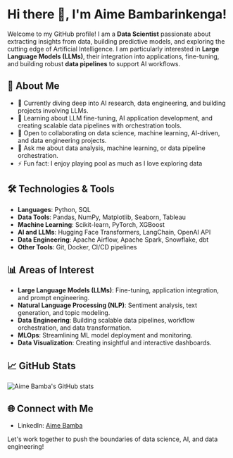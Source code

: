 # Hi there 👋, I'm Aime Bambarinkenga!

Welcome to my GitHub profile! I am a **Data Scientist** passionate about extracting insights from data, building predictive models, and exploring the cutting edge of Artificial Intelligence. I am particularly interested in **Large Language Models (LLMs)**, their integration into applications, fine-tuning, and building robust **data pipelines** to support AI workflows.

## 🚀 About Me
- 🔭 Currently diving deep into AI research, data engineering, and building projects involving LLMs.
- 🌱 Learning about LLM fine-tuning, AI application development, and creating scalable data pipelines with orchestration tools.
- 🤝 Open to collaborating on data science, machine learning, AI-driven, and data engineering projects.
- 💬 Ask me about data analysis, machine learning, or data pipeline orchestration.
- ⚡ Fun fact: I enjoy playing pool as much as I love exploring data

## 🛠️ Technologies & Tools
- **Languages**: Python, SQL
- **Data Tools**: Pandas, NumPy, Matplotlib, Seaborn, Tableau
- **Machine Learning**: Scikit-learn, PyTorch, XGBoost
- **AI and LLMs**: Hugging Face Transformers, LangChain, OpenAI API
- **Data Engineering**: Apache Airflow, Apache Spark, Snowflake, dbt
- **Other Tools**: Git, Docker, CI/CD pipelines

## 📊 Areas of Interest
- **Large Language Models (LLMs)**: Fine-tuning, application integration, and prompt engineering.
- **Natural Language Processing (NLP)**: Sentiment analysis, text generation, and topic modeling.
- **Data Engineering**: Building scalable data pipelines, workflow orchestration, and data transformation.
- **MLOps**: Streamlining ML model deployment and monitoring.
- **Data Visualization**: Creating insightful and interactive dashboards.

## 📈 GitHub Stats
![Aime Bamba's GitHub stats](https://github-readme-stats.vercel.app/api?username=aimebamba&show_icons=true&theme=radical)

## 🌐 Connect with Me
- LinkedIn: [Aime Bamba](https://www.linkedin.com/in/aime-bambarinkenga-453926202/)

Let's work together to push the boundaries of data science, AI, and data engineering!
